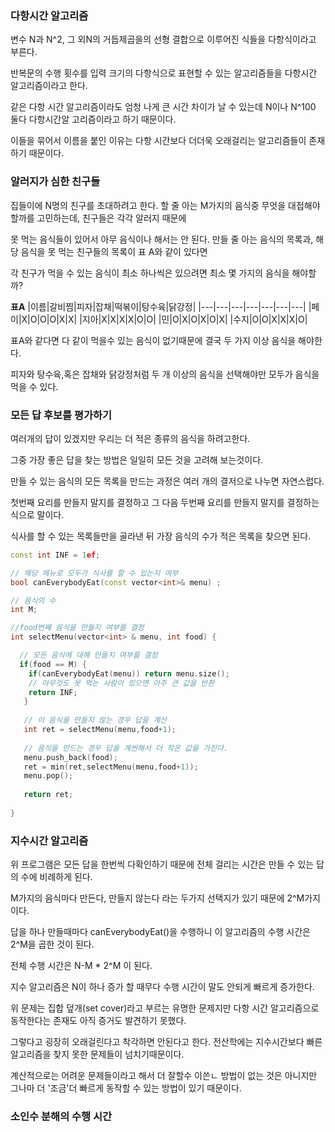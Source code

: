 ### 다항시간 알고리즘

변수 N과 N^2, 그 외N의 거듭제곱을의 선형 결합으로 이루어진 식들을 다항식이라고 부른다.

반복문의 수행 횟수를 입력 크기의 다항식으로 표현할 수 있는 알고리즘들을  다항시간 알고리즘이라고 한다.

같은 다항 시간 알고리즘이라도 엄청 나게 큰 시간 차이가 날 수 있는데 N이나 N^100 둘다 다항시간알 고리즘이라고 하기 때문이다.

이들을 묶어서 이름을 붙인 이유는 다항 시간보다 더더욱 오래걸리는 알고리즘들이 존재하기 때문이다.

### 알러지가 심한 친구들

집들이에 N명의 친구를 초대하려고 한다. 할 줄 아는 M가지의 음식중 무엇을 대접해야 할까를 고민하는데, 친구들은 각각 알러지 때문에

못 먹는 음식들이 있어서 아무 음식이나 해서는 안 된다. 만들 줄 아는 음식의 목록과, 해당 음식을 못 먹는 친구들의 목록이 표 A와 같이 있다면

각 친구가 먹을 수 있는 음식이 최소 하나씩은 있으려면 최소 몇 가지의 음식을 해야할까?

**표A**
|이름|갈비찜|피자|잡채|떡볶이|탕수육|닭강정|
|---|---|---|---|---|---|---|
|페이|X|O|O|O|X|X|
|지아|X|X|X|X|O|O|
|민|O|X|O|X|O|X|
|수지|O|O|X|X|X|O|


표A와 같다면 다 같이 먹을수 있는 음식이 없기때문에 결국 두 가지 이상 음식을 해야한다.

피자와 탕수육,혹은 잡채와 닭강정처럼 두 개 이상의 음식을 선택해야만 모두가 음식을 먹을 수 있다.

### 모든 답 후보를 평가하기

여러개의 답이 있겠지만 우리는 더 적은 종류의 음식을 하려고한다.

그중 가장 좋은 답을 찾는 방법은 일일히 모든 것을 고려해 보는것이다.

만들 수 있는 음식의 모든 목록을 만드는 과정은 여러 개의 결저으로 나누면 자연스럽다.

첫번째 요리를 만들지 말지를 결정하고 그 다음 두번째 요리를 만들지 말지를 결정하는 식으로 말이다.

식사를 할 수 있는 목록들만을 골라낸 뒤 가장 음식의 수가 적은 목록을 찾으면 된다.

```C++
const int INF = 1ef;

// 해당 메뉴로 모두가 식사를 할 수 있는지 여부
bool canEverybodyEat(const vector<int>& menu) ;

// 음식의 수
int M;

//food번째 음식을 만들지 여부를 결정
int selectMenu(vector<int> & menu, int food) {

  // 모든 음식에 대해 만들지 여부를 결정
  if(food == M) {
    if(canEverybodyEat(menu)) return menu.size();
    // 아무것도 못 먹는 사람이 있으면 아주 큰 값을 반환
    return INF;
   }
   
   // 이 음식을 만들지 않는 경우 답을 계산
   int ret = selectMenu(menu,food+1);
   
   // 음식을 만드는 경우 답을 계싼해서 더 작은 값을 가진다.
   menu.push_back(food);
   ret = min(ret,selectMenu(menu,food+1));
   menu.pop();
   
   return ret;
   
}
```
### 지수시간 알고리즘

위 프로그램은 모든 답을 한번씩 다확인하기 때문에 전체 걸리는 시간은 만들 수 있는 답의 수에 비례하게 된다.

M가지의 음식마다 만든다, 만들지 않는다 라는 두가지 선택지가 있기 때문에 2^M가지이다.

답을 하나 만들때마다 canEverybodyEat()을 수행하니 이 알고리즘의 수행 시간은 2^M을 곱한 것이 된다.

전체 수행 시간은 N-M * 2^M 이 된다.

지수 알고리즘은 N이 하나 증가 할 때무다 수행 시간이 말도 안되게 빠르게 증가한다.

위 문제는 집합 덮개(set cover)라고 부르는 유명한 문제지만 다항 시간 알고리즘으로 동작한다는 존재도 아직 증거도 발견하기 못했다.

그렇다고 굉장히 오래걸린다고 착각하면 안된다고 한다. 전산학에는 지수시간보다 빠른 알고리즘을 찾지 못한 문제들이 넘치기때문이다.

계산적으로는 어려운 문제들이라고 해서 더 잘할수 이쓴ㄴ 방법이 없는 것은 아니지만 그나마 더 '조금'더 빠르게 동작할 수 있는 방법이 있기 때문이다.

### 소인수 분해의 수행 시간

